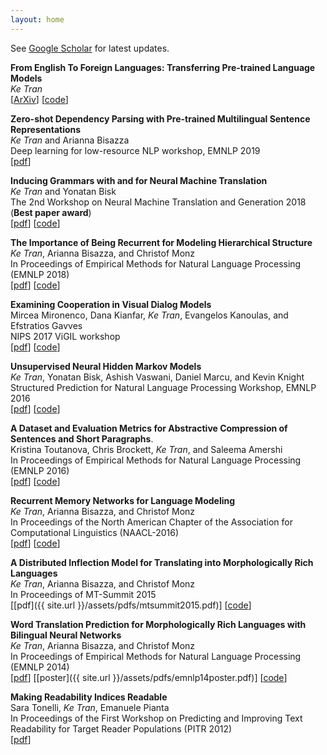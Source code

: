 ```yaml
---
layout: home
---
```

See [Google Scholar](https://scholar.google.com/citations?user=AXUvCS0AAAAJ&hl=en) for latest updates.

**From English To Foreign Languages: Transferring Pre-trained Language Models**  
_Ke Tran_  
[[ArXiv](https://arxiv.org/abs/2002.07306)] [[code](https://github.com/alexa/ramen)]

**Zero-shot Dependency Parsing with Pre-trained Multilingual Sentence Representations**  
_Ke Tran_ and Arianna Bisazza  
Deep learning for low-resource NLP workshop, EMNLP 2019  
[[pdf](https://www.aclweb.org/anthology/D19-6132.pdf)]  

**Inducing Grammars with and for Neural Machine Translation**  
_Ke Tran_ and Yonatan Bisk  
The 2nd Workshop on Neural Machine Translation and Generation 2018 (**Best paper award**)  
[[pdf](http://aclweb.org/anthology/W18-2704)] [[code](https://github.com/ketranm/sa-nmt)]  

**The Importance of Being Recurrent for Modeling Hierarchical Structure**  
_Ke Tran_, Arianna Bisazza, and Christof Monz   
In Proceedings of Empirical Methods for Natural Language Processing (EMNLP 2018)  
[[pdf](http://aclweb.org/anthology/D18-1503)]  [[code](https://github.com/ketranm/fan_vs_rnn)]


**Examining Cooperation in Visual Dialog Models**  
Mircea Mironenco, Dana Kianfar, _Ke Tran_, Evangelos Kanoulas, and Efstratios Gavves  
NIPS 2017 ViGIL workshop  
[[pdf](https://arxiv.org/abs/1712.01329)] [[code](https://github.com/danakianfar/Examining-Cooperation-in-VDM)]

**Unsupervised Neural Hidden Markov Models**  
_Ke Tran_, Yonatan Bisk, Ashish Vaswani, Daniel Marcu, and Kevin Knight  
Structured Prediction for Natural Language Processing Workshop, EMNLP 2016   
[[pdf](http://www.aclweb.org/anthology/W16-5907)] [[code](https://github.com/ketranm/neuralHMM)]

**A Dataset and Evaluation Metrics for Abstractive Compression of Sentences and Short Paragraphs**.  
Kristina Toutanova, Chris Brockett, _Ke Tran_, and Saleema Amershi  
In Proceedings of Empirical Methods for Natural Language Processing (EMNLP 2016)  
[[pdf](http://aclweb.org/anthology/D16-1033)] [[code](https://github.com/ketranm/)]

**Recurrent Memory Networks for Language Modeling**  
_Ke Tran_, Arianna Bisazza, and Christof Monz  
In Proceedings of the North American Chapter of the Association for Computational Linguistics (NAACL-2016)  
[[pdf](http://aclweb.org/anthology/N16-1036)] [[code](https://github.com/ketranm/RMN)]

**A Distributed Inflection Model for Translating into Morphologically Rich Languages**  
_Ke Tran_, Arianna Bisazza, and Christof Monz  
In Proceedings of MT-Summit 2015  
[[pdf]({{ site.url }}/assets/pdfs/mtsummit2015.pdf)] [[code](https://bitbucket.org/ketran/soft-tags/)]

**Word Translation Prediction for Morphologically Rich Languages with Bilingual Neural Networks**  
_Ke Tran_, Arianna Bisazza, and Christof Monz  
In Proceedings of Empirical Methods for Natural Language Processing (EMNLP 2014)  
[[pdf](http://aclweb.org/anthology/D14-1175)] [[poster]({{ site.url }}/assets/pdfs/emnlp14poster.pdf)] [[code](https://bitbucket.org/ketran/morphbinn)]

**Making Readability Indices Readable**  
Sara Tonelli, _Ke Tran_, Emanuele Pianta  
In Proceedings of the First Workshop on Predicting and Improving Text Readability for Target Reader Populations (PITR 2012)  
[[pdf](http://www.aclweb.org/anthology/W12-2206)]
